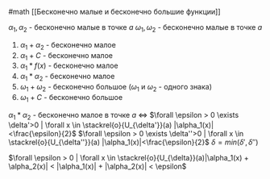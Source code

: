 #math 
[[Бесконечно малые и бесконечно большие функции]]

$\alpha_1, \alpha_2$ - бесконечно малые в точке $a$
$\omega_1, \omega_2$ - бесконечно малые в точке $a$

1. $\alpha_1 + \alpha_2$ - бесконечно малое 
2. $\alpha_1 + С$ - бесконечно малое 
3. $\alpha_1 * f(x)$ - бесконечно малое
4. $\alpha_1 * \alpha_2$ - бесконечно малое
5. $\omega_1 + \omega_2$ - бесконечно большое ($\omega_1$ и $\omega_2$ - одного знака)
6. $\omega_1+C$ - бесконечно большое


$\alpha_1 * \alpha_2$ - бесконечно малое в точке $a$ $\Leftrightarrow$
$\forall \epsilon > 0 \exists \delta'>0 | \forall x \in \stackrel{o}{U_{\delta'}}(a) |\alpha_1(x)|<\frac{\epsilon}{2}$
$\forall \epsilon > 0 \exists \delta''>0 | \forall x \in \stackrel{o}{U_{\delta''}}(a) |\alpha_1(x)|<\frac{\epsilon}{2}$
$\delta = min(\delta', \delta'')$

$\forall \epsilon > 0 | \forall x \in \stackrel{o}{U_{\delta}}(a)|\alpha_1(x) + \alpha_2(x)| < |\alpha_1(x)| + |\alpha_2(x)| < \epsilon$
